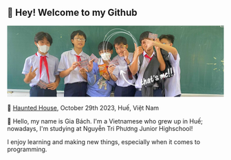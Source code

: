 ## 👋 Hey! Welcome to my Github

![image](./imgs/nguyengiabach1201-background.jpeg)

📸 [Haunted House](https://github.com/artium-team/NTP-Haunted-House), October 29th 2023, Huế, Việt Nam

👋 Hello, my name is Gia Bách. I'm a Vietnamese who grew up in Huế; nowadays, I'm studying at Nguyễn Tri Phương Junior Highschool! 

I enjoy learning and making new things, especially when it comes to programming.

